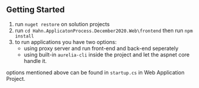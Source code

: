 ## Getting Started

1. run `nuget restore` on solution projects
2. run `cd Hahn.ApplicatonProcess.December2020.Web\frontend` then run `npm install`
3. to run applications you have two options:
    - using proxy server and run front-end and back-end seperately
    -  using built-in `aurelia-cli` inside the project and let the aspnet core handle it.
  
  options mentioned above can be found in `startup.cs` in Web Application Project.
